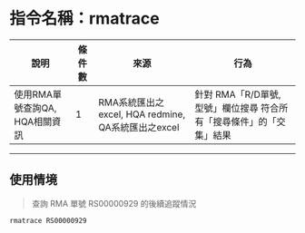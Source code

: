 # 指令名稱：rmatrace

| 說明 | 條件數 | 來源 | 行為 |
| --- | --- | --- | --- |
| 使用RMA單號查詢QA, HQA相關資訊 | 1 | RMA系統匯出之excel, HQA redmine, QA系統匯出之excel|針對 RMA「R/D單號, 型號」欄位搜尋 符合所有「搜尋條件」的「交集」結果|

---

## 使用情境

> 查詢 RMA 單號 RS00000929 的後續追蹤情況
```
rmatrace RS00000929
```











